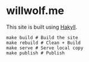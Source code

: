 # willwolf.me

This site is built using [Hakyll](https://jaspervdj.be/hakyll/).

```
make build # Build the site
make rebuild # Clean + Build
make serve # Serve local copy
make publish # Publish
```